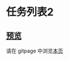 # 任务列表2

## [预览](src/index.html)

请在 gitpage 中浏览[本页](https://mekefly.github.io/quick-style/todo-list2)
